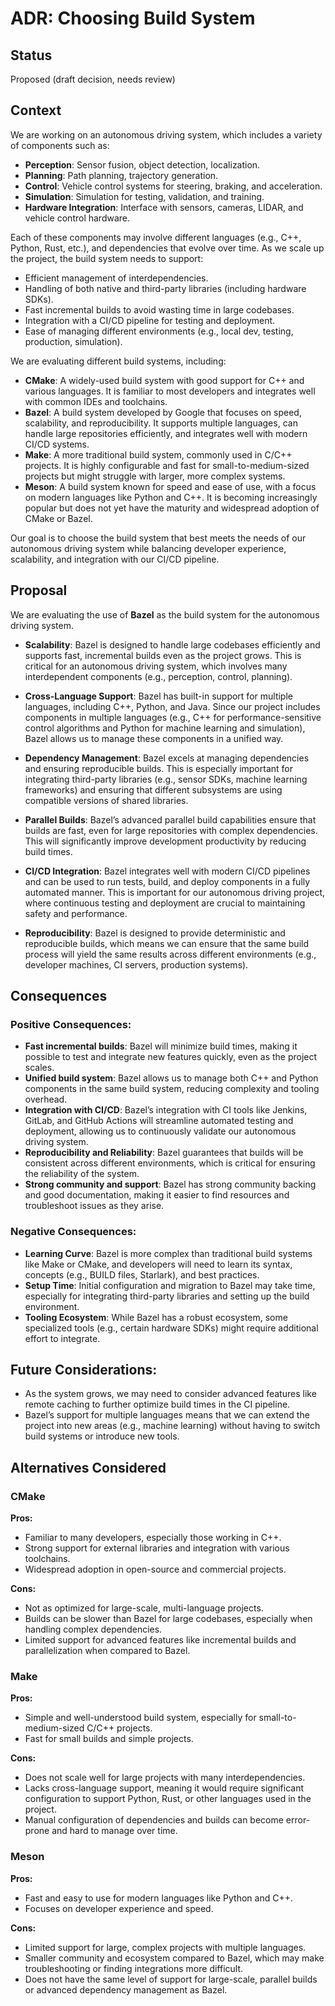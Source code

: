# ADR: Choosing Build System

## Status

Proposed (draft decision, needs review)

## Context

We are working on an autonomous driving system, which includes a variety of components such as:

- **Perception**: Sensor fusion, object detection, localization.
- **Planning**: Path planning, trajectory generation.
- **Control**: Vehicle control systems for steering, braking, and acceleration.
- **Simulation**: Simulation for testing, validation, and training.
- **Hardware Integration**: Interface with sensors, cameras, LIDAR, and vehicle control hardware.

Each of these components may involve different languages (e.g., C++, Python, Rust, etc.), and dependencies that evolve over time. As we scale up the project, the build system needs to support:

- Efficient management of interdependencies.
- Handling of both native and third-party libraries (including hardware SDKs).
- Fast incremental builds to avoid wasting time in large codebases.
- Integration with a CI/CD pipeline for testing and deployment.
- Ease of managing different environments (e.g., local dev, testing, production, simulation).

We are evaluating different build systems, including:

- **CMake**: A widely-used build system with good support for C++ and various languages. It is familiar to most developers and integrates well with common IDEs and toolchains.
- **Bazel**: A build system developed by Google that focuses on speed, scalability, and reproducibility. It supports multiple languages, can handle large repositories efficiently, and integrates well with modern CI/CD systems.
- **Make**: A more traditional build system, commonly used in C/C++ projects. It is highly configurable and fast for small-to-medium-sized projects but might struggle with larger, more complex systems.
- **Meson**: A build system known for speed and ease of use, with a focus on modern languages like Python and C++. It is becoming increasingly popular but does not yet have the maturity and widespread adoption of CMake or Bazel.

Our goal is to choose the build system that best meets the needs of our autonomous driving system while balancing developer experience, scalability, and integration with our CI/CD pipeline.

## Proposal

We are evaluating the use of **Bazel** as the build system for the autonomous driving system.

- **Scalability**: Bazel is designed to handle large codebases efficiently and supports fast, incremental builds even as the project grows. This is critical for an autonomous driving system, which involves many interdependent components (e.g., perception, control, planning).

- **Cross-Language Support**: Bazel has built-in support for multiple languages, including C++, Python, and Java. Since our project includes components in multiple languages (e.g., C++ for performance-sensitive control algorithms and Python for machine learning and simulation), Bazel allows us to manage these components in a unified way.

- **Dependency Management**: Bazel excels at managing dependencies and ensuring reproducible builds. This is especially important for integrating third-party libraries (e.g., sensor SDKs, machine learning frameworks) and ensuring that different subsystems are using compatible versions of shared libraries.

- **Parallel Builds**: Bazel’s advanced parallel build capabilities ensure that builds are fast, even for large repositories with complex dependencies. This will significantly improve development productivity by reducing build times.

- **CI/CD Integration**: Bazel integrates well with modern CI/CD pipelines and can be used to run tests, build, and deploy components in a fully automated manner. This is important for our autonomous driving project, where continuous testing and deployment are crucial to maintaining safety and performance.

- **Reproducibility**: Bazel is designed to provide deterministic and reproducible builds, which means we can ensure that the same build process will yield the same results across different environments (e.g., developer machines, CI servers, production systems).

## Consequences

### Positive Consequences:

- **Fast incremental builds**: Bazel will minimize build times, making it possible to test and integrate new features quickly, even as the project scales.
- **Unified build system**: Bazel allows us to manage both C++ and Python components in the same build system, reducing complexity and tooling overhead.
- **Integration with CI/CD**: Bazel’s integration with CI tools like Jenkins, GitLab, and GitHub Actions will streamline automated testing and deployment, allowing us to continuously validate our autonomous driving system.
- **Reproducibility and Reliability**: Bazel guarantees that builds will be consistent across different environments, which is critical for ensuring the reliability of the system.
- **Strong community and support**: Bazel has strong community backing and good documentation, making it easier to find resources and troubleshoot issues as they arise.

### Negative Consequences:

- **Learning Curve**: Bazel is more complex than traditional build systems like Make or CMake, and developers will need to learn its syntax, concepts (e.g., BUILD files, Starlark), and best practices.
- **Setup Time**: Initial configuration and migration to Bazel may take time, especially for integrating third-party libraries and setting up the build environment.
- **Tooling Ecosystem**: While Bazel has a robust ecosystem, some specialized tools (e.g., certain hardware SDKs) might require additional effort to integrate.

## Future Considerations:

- As the system grows, we may need to consider advanced features like remote caching to further optimize build times in the CI pipeline.
- Bazel’s support for multiple languages means that we can extend the project into new areas (e.g., machine learning) without having to switch build systems or introduce new tools.

## Alternatives Considered

### CMake

**Pros:**

- Familiar to many developers, especially those working in C++.
- Strong support for external libraries and integration with various toolchains.
- Widespread adoption in open-source and commercial projects.

**Cons:**

- Not as optimized for large-scale, multi-language projects.
- Builds can be slower than Bazel for large codebases, especially when handling complex dependencies.
- Limited support for advanced features like incremental builds and parallelization when compared to Bazel.

### Make

**Pros:**

- Simple and well-understood build system, especially for small-to-medium-sized C/C++ projects.
- Fast for small builds and simple projects.

**Cons:**

- Does not scale well for large projects with many interdependencies.
- Lacks cross-language support, meaning it would require significant configuration to support Python, Rust, or other languages used in the project.
- Manual configuration of dependencies and builds can become error-prone and hard to manage over time.

### Meson

**Pros:**

- Fast and easy to use for modern languages like Python and C++.
- Focuses on developer experience and speed.

**Cons:**

- Limited support for large, complex projects with multiple languages.
- Smaller community and ecosystem compared to Bazel, which may make troubleshooting or finding integrations more difficult.
- Does not have the same level of support for large-scale, parallel builds or advanced dependency management as Bazel.
